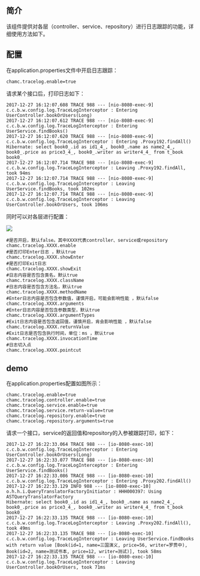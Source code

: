 ## 简介 ## 

该组件提供对各层（controller、service、repository）进行日志跟踪的功能，详细使用方法如下。 

## 配置 ##

在application.properties文件中开启日志跟踪：

    chamc.tracelog.enable=true 

请求某个接口后，打印日志如下： 

	2017-12-27 16:12:07.608 TRACE 988 --- [nio-8080-exec-9] c.c.b.w.config.log.TraceLogInterceptor : Entering UserController.bookOrUsers(Long) 
	2017-12-27 16:12:07.612 TRACE 988 --- [nio-8080-exec-9] c.c.b.w.config.log.TraceLogInterceptor : Entering UserService.findBooks() 
	2017-12-27 16:12:07.620 TRACE 988 --- [nio-8080-exec-9] c.c.b.w.config.log.TraceLogInterceptor : Entering .Proxy192.findAll() 
	Hibernate: select book0_.id as id1_4_, book0_.name as name2_4_, book0_.price as price3_4_, book0_.writer as writer4_4_ from t_book book0_ 
	2017-12-27 16:12:07.714 TRACE 988 --- [nio-8080-exec-9] c.c.b.w.config.log.TraceLogInterceptor : Leaving .Proxy192.findAll, took 94ms 
	2017-12-27 16:12:07.714 TRACE 988 --- [nio-8080-exec-9] c.c.b.w.config.log.TraceLogInterceptor : Leaving UserService.findBooks, took 102ms 
	2017-12-27 16:12:07.714 TRACE 988 --- [nio-8080-exec-9] c.c.b.w.config.log.TraceLogInterceptor : Leaving UserController.bookOrUsers, took 106ms 

同时可以对各层进行配置：

![](https://i.imgur.com/8e6mqVi.png)


	#是否开启，默认false。其中XXXX代表controller、service或repository 
    chamc.tracelog.XXXX.enable
	#是否打印Enter日志 ，默认true
	chamc.tracelog.XXXX.showEnter 
	#是否打印Exit日志
	chamc.tracelog.XXXX.showExit
	#日志内容是否包含类名，默认true
	chamc.tracelog.XXXX.className
	#日志内容是否包含方法名，默认true
	chamc.tracelog.XXXX.methodName
	#Enter日志内容是否包含参数值，谨慎开启，可能会影响性能 ，默认false
	chamc.tracelog.XXXX.arguments
	#Enter日志内容是否包含参数类型，默认true
	chamc.tracelog.XXXX.argumentTypes
	#Exit日志内容是否包含返回值，谨慎开启，肯会影响性能 ，默认false
	chamc.tracelog.XXXX.returnValue
	#Exit日志是否包含执行时间，单位：ms ，默认true
	chamc.tracelog.XXXX.invocationTime
	#日志切入点
	chamc.tracelog.XXXX.pointcut
	


## demo ##

在application.properties配置如图所示： 

    chamc.tracelog.enable=true 
    chamc.tracelog.controller.enable=true 
    chamc.tracelog.service.enable=true 
    chamc.tracelog.service.return-value=true 
    chamc.tracelog.repository.enable=true 
    chamc.tracelog.repository.arguments=true 

请求一个接口，service的返回值和repository的入参被跟踪打印，如下： 

    2017-12-27 16:22:33.064 TRACE 988 --- [io-8080-exec-10] c.c.b.w.config.log.TraceLogInterceptor : Entering UserController.bookOrUsers(Long) 
    2017-12-27 16:22:33.077 TRACE 988 --- [io-8080-exec-10] c.c.b.w.config.log.TraceLogInterceptor : Entering UserService.findBooks()
    2017-12-27 16:22:33.086 TRACE 988 --- [io-8080-exec-10] c.c.b.w.config.log.TraceLogInterceptor : Entering .Proxy202.findAll()
    2017-12-27 16:22:33.129 INFO 988 --- [io-8080-exec-10] o.h.h.i.QueryTranslatorFactoryInitiator : HHH000397: Using ASTQueryTranslatorFactory 
    Hibernate: select book0_.id as id1_4_, book0_.name as name2_4_, book0_.price as price3_4_, book0_.writer as writer4_4_ from t_book book0_ 
    2017-12-27 16:22:33.135 TRACE 988 --- [io-8080-exec-10] c.c.b.w.config.log.TraceLogInterceptor : Leaving .Proxy202.findAll(), took 49ms 
    2017-12-27 16:22:33.135 TRACE 988 --- [io-8080-exec-10] c.c.b.w.config.log.TraceLogInterceptor : Leaving UserService.findBooks with return value [Book(id=1, name=三国演义, price=56, writer=罗贯中), Book(id=2, name=测试书本, price=12, writer=测试)], took 58ms 
    2017-12-27 16:22:33.135 TRACE 988 --- [io-8080-exec-10] c.c.b.w.config.log.TraceLogInterceptor : Leaving UserController.bookOrUsers, took 71ms



